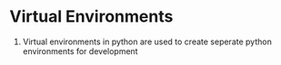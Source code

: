 # Virtual Environments
1. Virtual environments in python are used to create seperate python environments for development
